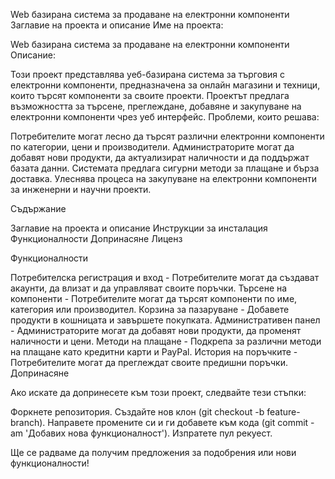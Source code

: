 Web базирана система за продаване на електронни компоненти
        Заглавие на проекта и описание
Име на проекта:

Web базирана система за продаване на електронни компоненти
         Описание:

Този проект представлява уеб-базирана система за търговия с електронни компоненти, предназначена за онлайн магазини и техници, които търсят компоненти за своите проекти. Проектът предлага възможността за търсене, преглеждане, добавяне и закупуване на електронни компоненти чрез уеб интерфейс.
Проблеми, които решава:

  Потребителите могат лесно да търсят различни електронни компоненти по категории, цени и производители.
  Администраторите могат да добавят нови продукти, да актуализират наличности и да поддържат базата данни.
  Системата предлага сигурни методи за плащане и бърза доставка.
  Улеснява процеса на закупуване на електронни компоненти за инженерни и научни проекти.

  Съдържание

   
  Заглавие на проекта и описание
  Инструкции за инсталация
  Функционалности
  Допринасяне
  Лиценз

 
 Функционалности

  Потребителска регистрация и вход - Потребителите могат да създават акаунти, да влизат и да управляват своите поръчки.
  Търсене на компоненти - Потребителите могат да търсят компоненти по име, категория или производител.
  Корзина за пазаруване - Добавете продукти в кошницата и завършете покупката.
  Административен панел - Администраторите могат да добавят нови продукти, да променят наличности и цени.
  Методи на плащане - Подкрепа за различни методи на плащане като кредитни карти и PayPal.
  История на поръчките - Потребителите могат да преглеждат своите предишни поръчки.   
    Допринасяне

Ако искате да допринесете към този проект, следвайте тези стъпки:

Форкнете репозитория.
Създайте нов клон (git checkout -b feature-branch).
Направете промените си и ги добавете към кода (git commit -am 'Добавих нова функционалност').
Изпратете пул рекуест.

Ще се радваме да получим предложения за подобрения или нови функционалности!
